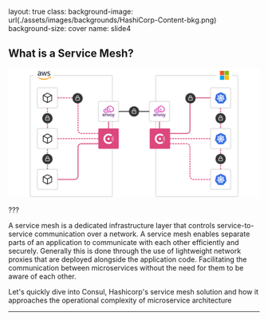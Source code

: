 layout: true
class: 
background-image: url(./assets/images/backgrounds/HashiCorp-Content-bkg.png)
background-size: cover
name: slide4

## What is a Service Mesh?

![scale:30%](./assets/images/photos/question.JPG)

???

A service mesh is a dedicated infrastructure layer that controls service-to-service communication over a network. A service mesh enables separate parts of an application to communicate with each other efficiently and securely. Generally this is done through the use of lightweight network proxies that are deployed alongside the application code. Facilitating the communication between microservices without the need for them to be aware of each other.

Let's quickly dive into Consul, Hashicorp's service mesh solution and how it approaches the operational complexity of microservice architecture

---
